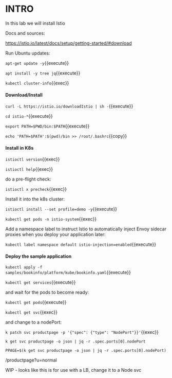 # INTRO

In this lab we will install Istio

Docs and sources:

https://istio.io/latest/docs/setup/getting-started/#download

Run Ubuntu updates:

`apt-get update -y`{{execute}}

`apt install -y tree jq`{{execute}}

`kubectl cluster-info`{{exec}}

#### Download/Install

`curl -L https://istio.io/downloadIstio | sh -`{{execute}}

`cd istio-*`{{execute}}

`export PATH=$PWD/bin:$PATH`{{execute}}

`echo 'PATH=$PATH':$(pwd)/bin >> /root/.bashrc`{{copy}}

#### Install in K8s

`istioctl version`{{exec}}

`istioctl help`{{exec}}

do a pre-flight check:

`istioctl x precheck`{{exec}}

Install it into the k8s cluster:

`istioctl install --set profile=demo -y`{{execute}}

`kubectl get pods -n istio-system`{{exec}}



Add a namespace label to instruct Istio to automatically inject Envoy sidecar proxies when you deploy your application later:

`kubectl label namespace default istio-injection=enabled`{{execute}}


#### Deploy the sample application

`kubectl apply -f samples/bookinfo/platform/kube/bookinfo.yaml`{{execute}}

`kubectl get services`{{execute}}

and wait for the pods to become ready:

`kubectl get pods`{{execute}}

`kubectl get svc`{{exec}}

and change to a nodePort:

`k patch svc productpage -p '{"spec": {"type": "NodePort"}}'`{{exec}}

`k get svc productpage -o json | jq -r .spec.ports[0].nodePort`

`PPAGE=$(k get svc productpage -o json | jq -r .spec.ports[0].nodePort)`

/productpage?u=normal





WIP - looks like this is for use with a LB, change it to a Node svc


